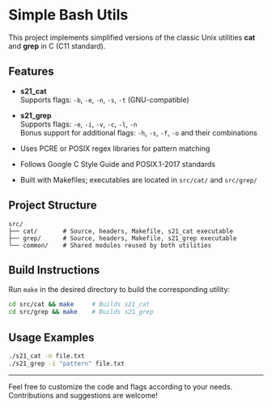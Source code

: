 # Simple Bash Utils

This project implements simplified versions of the classic Unix utilities **cat** and **grep** in C (C11 standard).


## Features

- **s21_cat**  
  Supports flags: `-b`, `-e`, `-n`, `-s`, `-t` (GNU-compatible)

- **s21_grep**  
  Supports flags: `-e`, `-i`, `-v`, `-c`, `-l`, `-n`  
  Bonus support for additional flags: `-h`, `-s`, `-f`, `-o` and their combinations

- Uses PCRE or POSIX regex libraries for pattern matching  
- Follows Google C Style Guide and POSIX.1-2017 standards  
- Built with Makefiles; executables are located in `src/cat/` and `src/grep/`


## Project Structure

```
src/
├── cat/       # Source, headers, Makefile, s21_cat executable
├── grep/      # Source, headers, Makefile, s21_grep executable
└── common/    # Shared modules reused by both utilities
```

## Build Instructions

Run `make` in the desired directory to build the corresponding utility:

```bash
cd src/cat && make     # Builds s21_cat
cd src/grep && make    # Builds s21_grep
```

## Usage Examples

```bash
./s21_cat -n file.txt
./s21_grep -i "pattern" file.txt
```

---

Feel free to customize the code and flags according to your needs.  
Contributions and suggestions are welcome!
